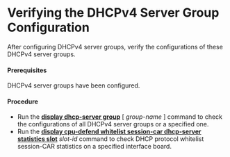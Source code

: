 Verifying the DHCPv4 Server Group Configuration
===============================================

After configuring DHCPv4 server groups, verify the configurations of these DHCPv4 server groups.

#### Prerequisites

DHCPv4 server groups have been configured.


#### Procedure

* Run the [**display dhcp-server group**](cmdqueryname=display+dhcp-server+group) [ *group-name* ] command to check the configurations of all DHCPv4 server groups or a specified one.
* Run the [**display cpu-defend whitelist session-car dhcp-server statistics slot**](cmdqueryname=display+cpu-defend+whitelist+session-car+dhcp-server+statistics+slot) *slot-id* command to check DHCP protocol whitelist session-CAR statistics on a specified interface board.